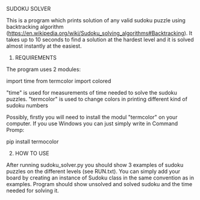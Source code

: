 SUDOKU SOLVER

This is a program which prints solution of any valid sudoku puzzle using backtracking algorithm (https://en.wikipedia.org/wiki/Sudoku_solving_algorithms#Backtracking).
It takes up to 10 seconds to find a solution at the hardest level and it is solved almost instantly at the easiest.


1. REQUIREMENTS

The program uses 2 modules:

import time
from termcolor import colored

"time" is used for measurements of time needed to solve the sudoku puzzles.
"termcolor" is used to change colors in printing different kind of sudoku numbers

Possibly, firstly you will need to install the modul "termcolor" on your computer. If you use Windows you can just simply write in Command Promp:

pip install termocolor

2. HOW TO USE

After running sudoku_solver.py you should show 3 examples of sudoku puzzles on the different levels (see RUN.txt). You can simply add your board by creating an instance of Sudoku class in the same convention as in examples. Program should show unsolved and solved sudoku and the time needed for solving it. 


